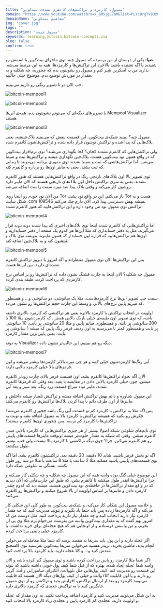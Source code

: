 ```yaml
---
title: "ممپول، کارمزد و تراکنش‌های کانفرم نشده‌ی بیت‌کوین"
domain: "https://www.youtube.com/watch?v=x_GM5jgC7uM&list=PLYc8rgTV8DzC29873Qt1kzvgZGHNxce7_&index=9"
domainName: "مفاهیم بیتکوین"
img: "cover.jpg"
logo: ""
description: "ممپول چیست"
keywords: learning,bitcoin,bitcoin-concepts,zia
blog: false
confirm: true
---
```


**ضیا:** یکی از دوستان از من پرسیده که ممپول چیه. توی ماجرای بیت‌کوین یا اسمش رو شنیدید یا اگه نشنیده باشید بالاخره این تراکنش‌ها و کارمزدها، همه به این مرتبط می‌شه. بذارید من یه اسکرین شِیر کنم و ممپول رو نشونتون بدم که چجوریه، چه شکلیه و یه مقدار در موردش توضیح بدم. موضوع خیلی جالبیه.

خب الان دو تا تصویر رنگی رو داریم می‌بینیم،

![bitcoin-mempool1](./pic1.jpg)

![bitcoin-mempool2](./pic2.jpg)

یا تصویرهای دیگه‌ای که می‌تونم نشونتون بدم، همه‌ی این‌ها Mempool Visualizer هستند.

![bitcoin-mempool3](./pic3.jpg)

ممپول چیه؟ ببینید شبکه‌ی بیت‌کوین، این قسمت بنفش که می‌بینید بلاک‌چینشه، یعنی بلاک‌هایی که پیدا شده و تراکنش توشون قرار داده شده و تراکنش‌هاشون کانفرم شده.

ولی تراکنش‌هایی که کانفرم نشدند کجان؟ کجا نگهداری می‌شند؟ توی نرم‌افزار بیت‌کوین که در واقع همون نود بیت‌کوین هست، بلاک‌چین نگهداری میشه و تراکنش‌ها ثبت و ضبط می‌شن. اما تراکنش‌هاشی که ثبت و ضبط نشدند توی مموری برنامه می‌مونند تا زمانی که ثبت بشند، یعنی یه ماینر اون‌ها رو برداره و کانفرم کنه.

توی تصویر بالا اون بلاک‌های نارنجی رنگ در واقع تراکنش‌هایی هستند که هنوز کانفرم نشدند. یعنی یه سری تراکنش داخل اون بلاک‌های نارنجی هستند که الان ماینر داره روشون کار می‌کنه و وقتی بلاک پیدا شد میره سمت راست اضافه می‌شه.

من الان نود خودم رو اینجا روی Tor باز می‌کنم. این در واقع نود پشت Tor هست و به شکل سایت .com نمیشه بهش دسترسی پیدا کرد. الان دارم چک می‌کنم 109546 تراکنش توی ممپول نود من وجود داره و این تراکنش‌هاییه که هنوز کانفرم نشده.

![bitcoin-mempool4](./pic4.jpg)

اما تراکنش‌هایی که کانفرم شدند اینجا توی بلاک‌های اخیری که پیدا شدند دونه دونه قرار می‌گیرند. مثل یه دفتر حسابداری که مثلا این‌ها هر کدوم یک صفحه از دفتر حسابداریه و اون‌ها هم تراکنش‌هاییه که قراره اون حسابدار که همون ماینره، بنویسه توی بلاک و ثبتشون کنه و به بلاک‌چین اضافه کنه.

![bitcoin-mempool5](./pic5.jpg)

پس این تراکنش‌ها الان توی ممپول منتظراند و اگه امروز یا دیروز تراکنش کانفرم نشده‌ای دارید، بین این‌ها هست.

ممپول چه شکلیه؟ الان اینجا یه چارت قشنگ نشون داده که تراکنش‌ها رو بر اساس نرخ کارمزدی که پرداخت کردند طبقه بندی کرده.

![bitcoin-mempool6](./pic6.jpg)

سمت چپ تصویر این‌ها نرخ کارمزدهاست. مثلا یک ساتوشی، دو ساتوشی و... و همینطور که میریم پایین نرخ‌های بالاتر، و وسط این چارت حجم تراکنش‌ها رو نشون می‌ده.

اولویت در انتخاب تراکنش با کارمزد بالاتره یعنی هر تراکنشی که کارمزد بالاتری داشته باشه، که توی تصویر اون طبقه‌ی خیلی باریک بالایی هستن، که کارمزدشون مثلا 100 یا 200 ساتوشی پِر بایته. و همینطوری میایم پایین و مثلا 20 ساتوشی پِر بایت، 10 ساتوشی پِر بایت و همینطور کمتر تا می‌رسیم به اون ردیف قرمز رنگ پایین که میشه 1 ساتوشی پِر بایت، یعنی پایین‌ترین مقدار کارمزد.

یه دونه Visualizer دیگه رو هم ببینیم. این جالب‌تر نشون داده.

![bitcoin-mempool7](./pic7.jpg)

آبی رنگ‌ها کارمزدشون خیلی کمه و هر چی میره بالاتر کارمزدها بیشتر می‌شه و اون قرمزهای بالا خیلی کارمزد بالایی دارند.

الان اگه بخواد تراکنش‌ها کانفرم بشه، اون قسمت قرمز بالای چارت زودتر کانفرم میشن، چون خیلی کارمزد بالایی دادن در مقایسه با بقیه. بعد وقتی که قرمزها کانفرم شدند، ماینر میاد سراغ قسمت زرد رنگ، بعد سبز و بعد آبی.

این ممپول شناوره و دائم بهش تراکنش اضافه میشه و تراکنش تلمبار میشه داخلش و ماینرها از اون طرف دائم با پیدا کردن بلاک‌ها تراکنش‌ها رو کانفرم می‌کنند.

پس اگه مثلا یه تراکنش با کارمزد کم تو قسمت آبی رنگ باشه چجوری کانفرم می‌شه؟ فکرش رو بکنید که همیشه تراکنش با کارمزد بالا به ممپول اضافه بشه و نوبت به تراکنش‌ها با کارمزد کم نرسه. پس چجوری اون‌ها کانفرم میشند؟

توی تایم‌های شلوغی شبکه اصولا بیشتر از هر چیزی تراکنش‌هایی که کارمزد بالایی میدن کانفرم میشن. وقتی که شبکه یه مقدار خلوت‌تر میشه اونوقت ماینرها قسمت‌های پایینی رو هم کانفرم می‌کنن. چرا؟ چون دیگه تراکنشی با کارمزد بالا نیست، ولی خب، بیشتر طول میکشند.

اگه تو بخش قرمز باشید، شاید 10 دقیقه، 20 دقیقه بعد، تراکنشتون کانفرم بشه. اما اگه توی قسمت‌های پایینی باشید ممکنه مثلا 2 ساعت یا مثلا 8 ساعت یا مثلا دو سه روز طول بکشه. بستگی به شلوغی شبکه داره.

این موضوع خیلی گنگ بوده واسه همه که این ممپول چه شکلیه و چه شکلی کار می‌کنه و چرا تراکنش‌ها انقدر طول میکشه تا کانفرم بشن، که طبق این چارت‌هایی که الان دیدیم که در واقع مقدار تراکنش‌ها در حافظه‌ی نود بیت‌کوین هستند، میشه دید که کدوم چقدر کارمزد دادن و ماینرها بر اساس اولویت از بالا شروع میکنند و تراکنش‌ها رو کانفرم می‌کنند.

و خلاصه ممپول این شکلی کار می‌کنه، و شبکه‌ی بیت‌کوین به طور کلی این شکلی کار می‌کنه و اگه کارمزدها زیاده پس باید حتما یاد بگیرید و بتونید مدیریت کنید که چه مقدار کارمزد نیاز دارید انتخاب کنید و چه مقدار نیاز دارید پرداخت کنید. مثل دوست من که امروز بهم گفت که یه مقداری بیت‌کوین واسه من بفرست می‌خوام برم مثلا وی پی ان بخرم، و من واسش فرستادم و از اونجایی هم که هیچ عجله‌ای برای خرید نداشت، با کارمزد خیلی پایینی پرداخت کردم.

اگر عجله دارید و این پول باید سریعا به مقصد برسه که شما مثلا معامله‌ای می‌خواین انجام بدید، ماشین بخرید، تریدر هستید می‌خواین سریعا بیت‌کوین بفرستید توی اکسچنج نقدش کنید و... و کلا عجله دارید، باید کارمزد بالا پرداخت کنید.

اگر شما مثلا کارمزد رو پایین پرداخت کرده باشید و توی ممپول گیر کرده باشه و الان واسه شما عجله ایجاد شده، بهتره که از قبل شما کیف پول خوبی داشته باشید که بتونه این قسمت رو مدیریت کنه. کیف پول‌هایی مثل بلووالت، الکترام، سامورایی والت، گرین والت و خیلی از کیف پول‌های دیگه الان هستند که قابلیت rbf رو دارند و با اون قابلیت می‌تونید کارمزد رو بعد از ارسال تراکنش، افزایش بدید و تراکنش رو از توی ممپول جایگزین کنید با یه تراکنش جدیدی که کارمزد بالاتری داره.

به این شکل می‌تونید مدیریت کنید و کارمزد اضافه پرداخت نکنید. به اون مقدار که عجله و اولویت دارید، عجله‌ی کم کارمزد پایین و عجله‌ی زیاد کارمزد بالا انتخاب کنید.
